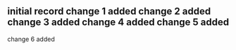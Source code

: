 initial record
change 1 added
change 2 added
change 3 added
change 4 added
change 5 added
--------------
change 6 added

